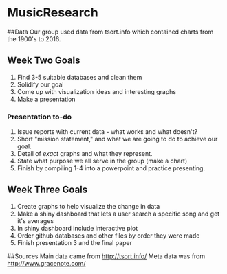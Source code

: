 # MusicResearch

##Data
Our group used data from tsort.info which contained charts from the 1900's to 2016. 





## Week Two Goals
1. Find 3-5 suitable databases and clean them
2. Solidify our goal
3. Come up with visualization ideas and interesting graphs
4. Make a presentation

### Presentation to-do
1. Issue reports with current data - what works and what doesn't?
2. Short "mission statement," and what we are going to do to achieve our goal.
3. Detail of *exact* graphs and what they represent.
4. State what purpose we all serve in the group (make a chart)
5. Finish by compiling 1-4 into a powerpoint and practice presenting.

## Week Three Goals
1. Create graphs to help visualize the change in data
2. Make a shiny dashboard that lets a user search a specific song and get it's averages
3. In shiny dashboard include interactive plot
4. Order github databases and other files by order they were made
4. Finish presentation 3 and the final paper

##Sources
Main data came from http://tsort.info/
Meta data was from http://www.gracenote.com/
